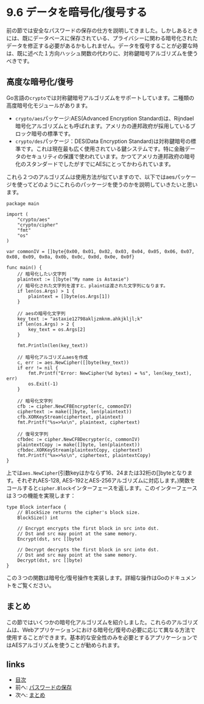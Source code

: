 # 9.6 データを暗号化/復号する
前の節では安全なパスワードの保存の仕方を説明してきました。しかしあるときには、既にデータベースに保存されている、プライバシーに関わる暗号化されたデータを修正する必要があるかもしれません。データを復号することが必要な時は、既に述べた１方向ハッシュ関数の代わりに、対称鍵暗号アルゴリズムを使うべきです。

## 高度な暗号化/復号

Go言語の`crypto`では対称鍵暗号アルゴリズムをサポートしています。二種類の高度暗号化モジュールがあります。

- `crypto/aes`パッケージ:AES(Advanced Encryption Standard)は、Rijndael暗号化アルゴリズムとも呼ばれます。アメリカの連邦政府が採用しているブロック暗号の標準です。
- `crypto/des`パッケージ：DES(Data Encryption Standard)は対称鍵暗号の標準です。これは現在最も広く使用されている鍵システムです。特に金融データのセキュリティの保護で使われています。かつてアメリカ連邦政府の暗号化のスタンダードでしたがすでにAESにとってかわられています。

これら２つのアルゴリズムは使用方法が似ていますので、以下ではaesパッケージを使ってどのようにこれらのパッケージを使うのかを説明していきたいと思います。

	package main

	import (
		"crypto/aes"
		"crypto/cipher"
		"fmt"
		"os"
	)

	var commonIV = []byte{0x00, 0x01, 0x02, 0x03, 0x04, 0x05, 0x06, 0x07, 0x08, 0x09, 0x0a, 0x0b, 0x0c, 0x0d, 0x0e, 0x0f}

	func main() {
		// 暗号化したい文字列
		plaintext := []byte("My name is Astaxie")
		// 暗号化された文字列を渡すと、plaintは渡された文字列になります。
		if len(os.Args) > 1 {
			plaintext = []byte(os.Args[1])
		}

		// aesの暗号化文字列
		key_text := "astaxie12798akljzmknm.ahkjkljl;k"
		if len(os.Args) > 2 {
			key_text = os.Args[2]
		}

		fmt.Println(len(key_text))

		// 暗号化アルゴリズムaesを作成
		c, err := aes.NewCipher([]byte(key_text))
		if err != nil {
			fmt.Printf("Error: NewCipher(%d bytes) = %s", len(key_text), err)
			os.Exit(-1)
		}

		// 暗号化文字列
		cfb := cipher.NewCFBEncrypter(c, commonIV)
		ciphertext := make([]byte, len(plaintext))
		cfb.XORKeyStream(ciphertext, plaintext)
		fmt.Printf("%s=>%x\n", plaintext, ciphertext)

		// 復号文字列
		cfbdec := cipher.NewCFBDecrypter(c, commonIV)
		plaintextCopy := make([]byte, len(plaintext))
		cfbdec.XORKeyStream(plaintextCopy, ciphertext)
		fmt.Printf("%x=>%s\n", ciphertext, plaintextCopy)
	}


上では`aes.NewCipher`(引数keyはかならず16、24または32桁の[]byteとなります。それぞれAES-128, AES-192とAES-256アルゴリズムに対応します。)関数をコールすると`cipher.Block`インターフェースを返します。このインターフェースは３つの機能を実現します：

	type Block interface {
		// BlockSize returns the cipher's block size.
		BlockSize() int

		// Encrypt encrypts the first block in src into dst.
		// Dst and src may point at the same memory.
		Encrypt(dst, src []byte)

		// Decrypt decrypts the first block in src into dst.
		// Dst and src may point at the same memory.
		Decrypt(dst, src []byte)
	}

この３つの関数は暗号化/復号操作を実装します。詳細な操作はGoのドキュメントをご覧ください。

## まとめ
この節ではいくつかの暗号化アルゴリズムを紹介しました。これらのアルゴリズムは、Webアプリケーションにおける暗号化/復号の必要に応じて異なる方法で使用することができます。基本的な安全性のみを必要とするアプリケーションではAESアルゴリズムを使うことが勧められます。


## links
   * [目次](<preface.md>)
   * 前へ: [パスワードの保存](<09.5.md>)
   * 次へ: [まとめ](<09.7.md>)
